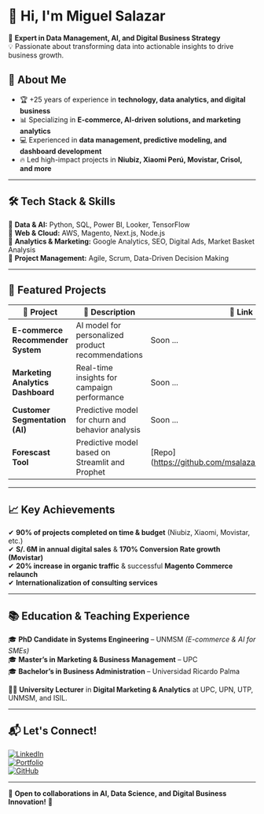 # 👋 Hi, I'm Miguel Salazar 

🎯 **Expert in Data Management, AI, and Digital Business Strategy**  
💡 Passionate about transforming data into actionable insights to drive business growth.  

## 🚀 **About Me**
- 🏆 +25 years of experience in **technology, data analytics, and digital business**  
- 📊 Specializing in **E-commerce, AI-driven solutions, and marketing analytics**  
- 💻 Experienced in **data management, predictive modeling, and dashboard development**  
- 🔥 Led high-impact projects in **Niubiz, Xiaomi Perú, Movistar, Crisol, and more**  

---

## 🛠 **Tech Stack & Skills**
🔹 **Data & AI:** Python, SQL, Power BI, Looker, TensorFlow  
🔹 **Web & Cloud:** AWS, Magento, Next.js, Node.js  
🔹 **Analytics & Marketing:** Google Analytics, SEO, Digital Ads, Market Basket Analysis  
🔹 **Project Management:** Agile, Scrum, Data-Driven Decision Making  

---

## 📌 **Featured Projects**
| 🚀 Project | 📄 Description | 🔗 Link |
|------------|--------------|---------|
| **E-commerce Recommender System** | AI model for personalized product recommendations | Soon ...  |
| **Marketing Analytics Dashboard** | Real-time insights for campaign performance | Soon ...  |
| **Customer Segmentation (AI)** | Predictive model for churn and behavior analysis | Soon ...  |
| **Forescast Tool** | Predictive model based on Streamlit and Prophet | [Repo] (https://github.com/msalazark/forecast_prophet)  |

---

## 📈 **Key Achievements**
✔ **90% of projects completed on time & budget** (Niubiz, Xiaomi, Movistar, etc.)  
✔ **S/. 6M in annual digital sales** & **170% Conversion Rate growth (Movistar)**  
✔ **20% increase in organic traffic** & successful **Magento Commerce relaunch**  
✔ **Internationalization of consulting services**  

---

## 📚 **Education & Teaching Experience**
🎓 **PhD Candidate in Systems Engineering** – UNMSM *(E-commerce & AI for SMEs)*  
🎓 **Master’s in Marketing & Business Management** – UPC  
🎓 **Bachelor’s in Business Administration** – Universidad Ricardo Palma  

👨‍🏫 **University Lecturer** in **Digital Marketing & Analytics** at UPC, UPN, UTP, UNMSM, and ISIL.  

---

## 📬 **Let's Connect!**
[![LinkedIn](https://img.shields.io/badge/LinkedIn-Profile-blue?style=flat&logo=linkedin)](https://www.linkedin.com/in/tuusuario/)  
[![Portfolio](https://img.shields.io/badge/Portfolio-Web-green?style=flat&logo=internet-explorer)](https://tuportafolio.com)  
[![GitHub](https://img.shields.io/badge/GitHub-Profile-black?style=flat&logo=github)](https://github.com/tuusuario)  

---

🚀 **Open to collaborations in AI, Data Science, and Digital Business Innovation!** 🚀
